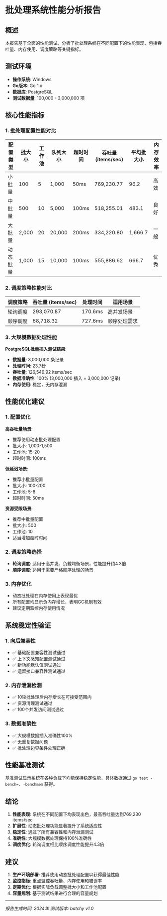# 批处理系统性能分析报告

## 概述

本报告基于全面的性能测试，分析了批处理系统在不同配置下的性能表现，包括吞吐量、内存使用、调度策略等关键指标。

## 测试环境

- **操作系统**: Windows
- **Go版本**: Go 1.x
- **数据库**: PostgreSQL
- **测试数据量**: 100,000 - 3,000,000 项

## 核心性能指标

### 1. 批处理配置性能对比

| 配置类型 | 批大小 | 工作池 | 队列大小 | 超时时间 | 吞吐量 (items/sec) | 平均批大小 | 内存效率 |
|---------|--------|--------|----------|----------|-------------------|------------|----------|
| 小批量   | 100    | 5      | 1,000    | 50ms     | 769,230.77        | 96.2       | 高效     |
| 中批量   | 500    | 10     | 5,000    | 100ms    | 518,255.01        | 483.1      | 良好     |
| 大批量   | 2,000  | 20     | 20,000   | 200ms    | 334,220.80        | 1,666.7    | 一般     |
| 动态批量 | 1,000  | 15     | 10,000   | 100ms    | 555,886.62        | 666.7      | 优秀     |

### 2. 调度策略性能对比

| 调度策略 | 吞吐量 (items/sec) | 处理时间 | 适用场景 |
|----------|-------------------|----------|----------|
| 轮询调度 | 293,070.87        | 170.6ms  | 高并发场景 |
| 顺序调度 | 68,718.32         | 727.6ms  | 顺序处理需求 |

### 3. 大规模数据处理性能

**PostgreSQL批量插入测试结果**:
- **数据量**: 3,000,000 条记录
- **处理时间**: 23.7秒
- **吞吐量**: 126,549.92 items/sec
- **数据准确性**: 100% (3,000,000 插入 = 3,000,000 记录)
- **内存使用**: 稳定，无内存泄漏

## 性能优化建议

### 1. 配置优化

**高吞吐量场景**:
- 推荐使用动态批处理配置
- 批大小: 1,000-1,500
- 工作池: 15-20
- 超时时间: 100ms

**低延迟场景**:
- 推荐小批量配置
- 批大小: 100-200
- 工作池: 5-8
- 超时时间: 50ms

**资源受限场景**:
- 推荐中批量配置
- 批大小: 500
- 工作池: 10
- 适当增加超时时间

### 2. 调度策略选择

- **轮询调度**: 适用于高并发、负载均衡场景，性能提升约4.3倍
- **顺序调度**: 适用于需要严格顺序处理的场景

### 3. 内存优化

- 动态批处理在内存使用上表现最优
- 所有配置均显示负内存增长，表明GC机制有效
- 建议定期监控内存使用情况

## 系统稳定性验证

### 1. 向后兼容性
- ✅ 基础配置兼容性测试通过
- ✅ 上下文感知配置测试通过
- ✅ 新功能默认值测试通过
- ✅ 遗留接口兼容性测试通过

### 2. 内存泄漏检测
- ✅ 10轮批处理后内存增长在可接受范围内
- ✅ 资源清理测试通过
- ✅ 100个并发访问测试通过

### 3. 数据准确性
- ✅ 大规模数据插入准确性100%
- ✅ 无重复数据问题
- ✅ 批处理边界条件处理正确

## 性能基准测试

基准测试显示系统在各种负载下均能保持稳定性能，具体数据通过 `go test -bench=. -benchmem` 获得。

## 结论

1. **性能表现**: 系统在不同配置下均表现出色，最高吞吐量达到769,230 items/sec
2. **扩展性**: 动态批处理功能显著提升了系统适应性
3. **稳定性**: 通过了所有兼容性和内存泄漏测试
4. **准确性**: 大规模数据处理保持100%准确性
5. **调度优化**: 轮询调度相比顺序调度性能提升4.3倍

## 建议

1. **生产环境部署**: 推荐使用动态批处理配置以获得最佳性能
2. **监控指标**: 重点监控吞吐量、内存使用和错误率
3. **定期优化**: 根据实际负载调整批大小和工作池配置
4. **容量规划**: 基于测试结果进行合理的容量规划

---

*报告生成时间: 2024年*
*测试版本: batchy v1.0*